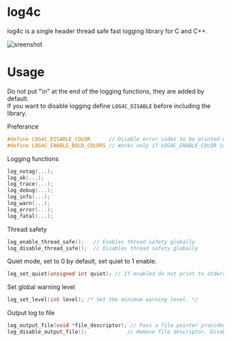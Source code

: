 # log4c

log4c is a single header thread safe fast logging library for C and C++.

![sreenshot](https://user-images.githubusercontent.com/53369750/215074252-5ad1e9aa-71ad-49e6-9809-bf18d4a7b6bf.png)

# Usage

Do not put "\n" at the end of the logging functions, they are added by default. \
If you want to disable logging define ```LOG4C_DISABLE``` before including the library.

Preferance
```cpp
#define LOG4C_DISABLE_COLOR      // Disable error codes to be printed with VT colors
#define LOG4C_ENABLE_BOLD_COLORS // Works only if LOG4C_ENABLE_COLOR is not set 
```

Logging functions
```cpp
log_notag(...);
log_ok(...);
log_trace(...);
log_debug(...);
log_info(...);
log_warn(...);
log_error(...);
log_fatal(...);
```

Thread safety
```cpp
log_enable_thread_safe();   // Enables thread safety globally
log_disable_thread_safe();  // Disables thread safety globally
```

Quiet mode, set to 0 by default, set quiet to 1 enable.
```cpp
log_set_quiet(unsigned int quiet); // If enabled do not print to stderr.
```

Set global warning level
```cpp
log_set_level(int level); /* Set the minimum warning level. */
```

Output log to file
```cpp
log_output_file(void *file_descriptor); // Pass a file pointer provided by the C standart library.
log_disable_output_file();             // Remove file descriptor. Disable logging to file.
```
